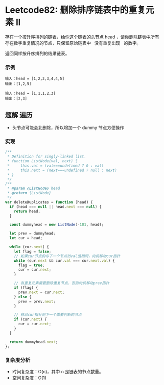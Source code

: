 # Leetcode82: 删除排序链表中的重复元素 II

存在一个按升序排列的链表，给你这个链表的头节点 head ，请你删除链表中所有存在数字重复情况的节点，只保留原始链表中   没有重复出现   的数字。

返回同样按升序排列的结果链表。

### 示例

```
输入：head = [1,2,3,3,4,4,5]
输出：[1,2,5]
```

```
输入：head = [1,1,1,2,3]
输出：[2,3]
```

## 题解 遍历

- 头节点可能会北删除，所以增加一个 dummy 节点方便操作

### 实现

```js
/**
 * Definition for singly-linked list.
 * function ListNode(val, next) {
 *     this.val = (val===undefined ? 0 : val)
 *     this.next = (next===undefined ? null : next)
 * }
 */
/**
 * @param {ListNode} head
 * @return {ListNode}
 */
var deleteDuplicates = function (head) {
  if (head === null || head.next === null) {
    return head;
  }

  const dummyhead = new ListNode(-101, head);

  let prev = dummyhead;
  let cur = head;

  while (cur.next) {
    let flag = false;
    // 如果cur节点的与下一个节点的val值相同，向前移动cur指针
    while (cur.next && cur.val === cur.next.val) {
      flag = true;
      cur = cur.next;
    }

    // 有重复元素需要删除重复节点，否则向前移动prev指针
    if (flag) {
      prev.next = cur.next;
    } else {
      prev = prev.next;
    }

    // 移动cur指针到下一个需要判断的节点
    if (cur.next) {
      cur = cur.next;
    }
  }

  return dummyhead.next;
};
```

### 复杂度分析

- 时间复杂度：O(n)，其中 n 是链表的节点数量。
- 空间复杂度：O(1)
